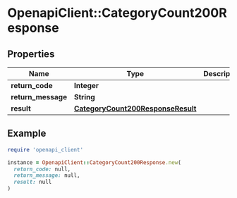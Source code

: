 # OpenapiClient::CategoryCount200Response

## Properties

| Name | Type | Description | Notes |
| ---- | ---- | ----------- | ----- |
| **return_code** | **Integer** |  | [optional] |
| **return_message** | **String** |  | [optional] |
| **result** | [**CategoryCount200ResponseResult**](CategoryCount200ResponseResult.md) |  | [optional] |

## Example

```ruby
require 'openapi_client'

instance = OpenapiClient::CategoryCount200Response.new(
  return_code: null,
  return_message: null,
  result: null
)
```

